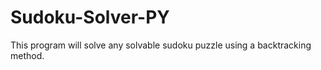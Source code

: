 # Sudoku-Solver-PY
 This program will solve any solvable sudoku puzzle using a backtracking method.
